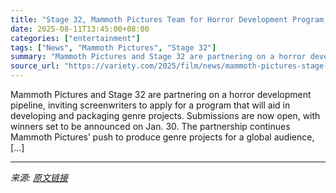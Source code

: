 ```yaml
---
title: "Stage 32, Mammoth Pictures Team for Horror Development Program, Submissions Now Open (EXCLUSIVE)"
date: 2025-08-11T13:45:00+08:00
categories: ["entertainment"]
tags: ["News", "Mammoth Pictures", "Stage 32"]
summary: "Mammoth Pictures and Stage 32 are partnering on a horror development pipeline, inviting screenwriters to apply for a program that will aid in developing and packaging genre projects. Submissions are n"
source_url: "https://variety.com/2025/film/news/mammoth-pictures-stage-32-horror-development-1236482160/"
---
```


Mammoth Pictures and Stage 32 are partnering on a horror development pipeline, inviting screenwriters to apply for a program that will aid in developing and packaging genre projects. Submissions are now open, with winners set to be announced on Jan. 30. The partnership continues Mammoth Pictures&#8217; push to produce genre projects for a global audience, [&#8230;]

---

*来源: [原文链接](https://variety.com/2025/film/news/mammoth-pictures-stage-32-horror-development-1236482160/)*
